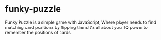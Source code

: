 # funky-puzzle
Funky Puzzle is a simple game with JavaScript, Where player needs to find matching card positions  by flipping them.It's all about your IQ power to remember the positions of cards

